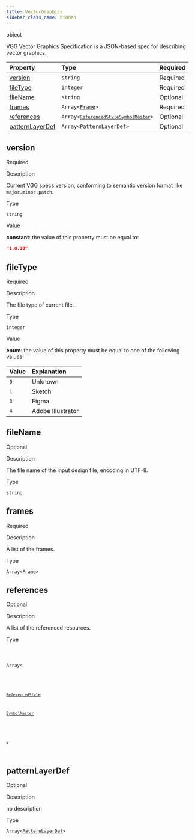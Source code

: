 ```yaml
---
title: VectorGraphics
sidebar_class_name: hidden
---
```


<div className="section-type">

<div className="badge-type">object</div>

</div>

VGG Vector Graphics Specification is a JSON-based spec for describing vector graphics.

<div className="property-preview">

<div className="property-table">

| Property                            | Type                                                                                                                                                                                                                                                      | Required                                            |
| :---------------------------------- | :-------------------------------------------------------------------------------------------------------------------------------------------------------------------------------------------------------------------------------------------------------- | :-------------------------------------------------- |
| [version](#version)                 | `string`                                                                                                                                                                                                                                                  | <span className="property-required">Required</span> |
| [fileType](#filetype)               | `integer`                                                                                                                                                                                                                                                 | <span className="property-required">Required</span> |
| [fileName](#filename)               | `string`                                                                                                                                                                                                                                                  | <span className="property-optional">Optional</span> |
| [frames](#frames)                   | <code>Array&lt;<a href="/specs/vectorgraphics/frame">Frame</a>&gt;</code>                                                                                                                                                                                 | <span className="property-required">Required</span> |
| [references](#references)           | <code className="type-merged">Array&lt;<span className="type-merged-types"><a href="/specs/vectorgraphics/referenced-style"><code>ReferencedStyle</code></a><a href="/specs/vectorgraphics/symbol-master"><code>SymbolMaster</code></a></span>&gt;</code> | <span className="property-optional">Optional</span> |
| [patternLayerDef](#patternlayerdef) | <code>Array&lt;<a href="/specs/vectorgraphics/pattern-layer-def">PatternLayerDef</a>&gt;</code>                                                                                                                                                           | <span className="property-optional">Optional</span> |

</div>

</div>

<div className="property">

<div className="property-heading">

## version

<span className="property-required">Required</span>

</div>

<div className="property-item">

Description

Current VGG specs version, conforming to semantic version format like `major.minor.patch`.

</div>

<div className="property-item">

Type

`string`

</div>

<div className="property-item">

Value

<div className="value-description">

**constant**: the value of this property must be equal to:

```json
"1.0.10"
```

</div>

</div>

</div>

<div className="property">

<div className="property-heading">

## fileType

<span className="property-required">Required</span>

</div>

<div className="property-item">

Description

The file type of current file.

</div>

<div className="property-item">

Type

`integer`

</div>

<div className="property-item">

Value

<div className="value-description">

**enum**: the value of this property must be equal to one of the following values:

| Value | Explanation                                               |
| :---- | :-------------------------------------------------------- |
| `0`   | <div className="enum-description">Unknown</div>           |
| `1`   | <div className="enum-description">Sketch</div>            |
| `3`   | <div className="enum-description">Figma</div>             |
| `4`   | <div className="enum-description">Adobe Illustrator</div> |

</div>

</div>

</div>

<div className="property">

<div className="property-heading">

## fileName

<span className="property-optional">Optional</span>

</div>

<div className="property-item">

Description

The file name of the input design file, encoding in UTF-8.

</div>

<div className="property-item">

Type

`string`

</div>

</div>

<div className="property">

<div className="property-heading">

## frames

<span className="property-required">Required</span>

</div>

<div className="property-item">

Description

A list of the frames.

</div>

<div className="property-item">

Type

<code>Array&lt;<a href="/specs/vectorgraphics/frame">Frame</a>&gt;</code>

</div>

</div>

<div className="property">

<div className="property-heading">

## references

<span className="property-optional">Optional</span>

</div>

<div className="property-item">

Description

A list of the referenced resources.

</div>

<div className="property-item">

Type

<code className="type-merged">

Array&lt;

<span className="type-merged-types">

<a href="/specs/vectorgraphics/referenced-style"><code>ReferencedStyle</code></a>

<a href="/specs/vectorgraphics/symbol-master"><code>SymbolMaster</code></a>

</span>

&gt;

</code>

</div>

</div>

<div className="property">

<div className="property-heading">

## patternLayerDef

<span className="property-optional">Optional</span>

</div>

<div className="property-item">

Description

no description

</div>

<div className="property-item">

Type

<code>Array&lt;<a href="/specs/vectorgraphics/pattern-layer-def">PatternLayerDef</a>&gt;</code>

</div>

</div>
